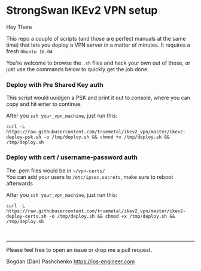 # StrongSwan IKEv2 VPN setup

Hey There

This repo a couple of scripts (and those are perfect manuals at the same time) that lets you deploy a VPN server in a matter of minutes.
It requires a fresh `Ubuntu 16.04`

You're welcome to browse the `.sh` files and hack your own out of those, or just use the commands below to quickly get the job done.

### Deploy with Pre Shared Key auth

This script would uuidgen a PSK and print it out to console, where you can copy and hit enter to continue.

After you `ssh your_vpn_machine`, just run this: 
```
curl -L https://raw.githubusercontent.com/truemetal/ikev2_vpn/master/ikev2-deploy-psk.sh -o /tmp/deploy.sh && chmod +x /tmp/deploy.sh && /tmp/deploy.sh
```

### Deploy with cert / username-password auth

The .pem files would be in `~/vpn-certs/`
<br>You can add your users to `/etc/ipsec.secrets`, make sure to reboot afterwards

After you `ssh your_vpn_machine`, just run this: 
```
curl -L https://raw.githubusercontent.com/truemetal/ikev2_vpn/master/ikev2-deploy-certs.sh -o /tmp/deploy.sh && chmod +x /tmp/deploy.sh && /tmp/deploy.sh
```

<br>

---

Please feel free to open an issue or drop me a pull request.

Bogdan (Dan) Pashchenko
https://ios-engineer.com
